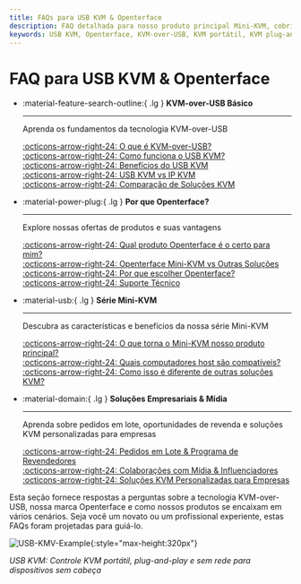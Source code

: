```yaml
---
title: FAQs para USB KVM & Openterface
description: FAQ detalhada para nosso produto principal Mini-KVM, cobrindo especificações técnicas, guias de uso e dicas de solução de problemas.
keywords: USB KVM, Openterface, KVM-over-USB, KVM portátil, KVM plug-and-play, KVM sem rede, controle de dispositivos sem cabeça, soluções de TI, solução de problemas, produtos Openterface
---
```


# FAQ para USB KVM & Openterface

<div class="grid cards" markdown>

-   :material-feature-search-outline:{ .lg } __KVM-over-USB Básico__

    ---

    Aprenda os fundamentos da tecnologia KVM-over-USB

    [:octicons-arrow-right-24: O que é KVM-over-USB?](/faq/usbkvm/kvm-over-usb#what-is-kvm-over-usb)  
    [:octicons-arrow-right-24: Como funciona o USB KVM?](/faq/usbkvm/kvm-over-usb#how-usb-kvm-works)  
    [:octicons-arrow-right-24: Benefícios do USB KVM](/faq/usbkvm/kvm-over-usb#why-usb-kvm)  
    [:octicons-arrow-right-24: USB KVM vs IP KVM](/faq/usbkvm/kvm-over-usb#usb-vs-ip)  
    [:octicons-arrow-right-24: Comparação de Soluções KVM](/faq/usbkvm/kvm-over-usb#kvm-comparison)  

-   :material-power-plug:{ .lg } __Por que Openterface?__

    ---

    Explore nossas ofertas de produtos e suas vantagens

    [:octicons-arrow-right-24: Qual produto Openterface é o certo para mim?](/faq/usbkvm/openterface#choose-product)  
    [:octicons-arrow-right-24: Openterface Mini-KVM vs Outras Soluções](/faq/usbkvm/openterface#minikvm-comparison)  
    [:octicons-arrow-right-24: Por que escolher Openterface?](/faq/usbkvm/openterface#why-openterface)  
    [:octicons-arrow-right-24: Suporte Técnico](/faq/usbkvm/openterface#technical-support)  

-   :material-usb:{ .lg } __Série Mini-KVM__

    ---

    Descubra as características e benefícios da nossa série Mini-KVM  

    [:octicons-arrow-right-24: O que torna o Mini-KVM nosso produto principal?](/faq/minikvm/op-minikvm#flagship-product)  
    [:octicons-arrow-right-24: Quais computadores host são compatíveis?](/faq/minikvm/op-minikvm#mini-kvm-host-compatibility)  
    [:octicons-arrow-right-24: Como isso é diferente de outras soluções KVM?](/faq/minikvm/op-minikvm#mini-kvm-vs-other-kvms)

-   :material-domain:{ .lg } __Soluções Empresariais & Mídia__

    ---

    Aprenda sobre pedidos em lote, oportunidades de revenda e soluções KVM personalizadas para empresas  

    [:octicons-arrow-right-24: Pedidos em Lote & Programa de Revendedores](/faq/business#bulk-order-reseller)  
    [:octicons-arrow-right-24: Colaborações com Mídia & Influenciadores](/faq/business#media-collaboration)  
    [:octicons-arrow-right-24: Soluções KVM Personalizadas para Empresas](/faq/business#enterprise-kvm)  

</div>

Esta seção fornece respostas a perguntas sobre a tecnologia KVM-over-USB, nossa marca Openterface e como nossos produtos se encaixam em vários cenários. Seja você um novato ou um profissional experiente, estas FAQs foram projetadas para guiá-lo.

![USB-KMV-Example](/images/product/use-case-demo-industrial-pc.jpg){:style="max-height:320px"}

*USB KVM: Controle KVM portátil, plug-and-play e sem rede para dispositivos sem cabeça*